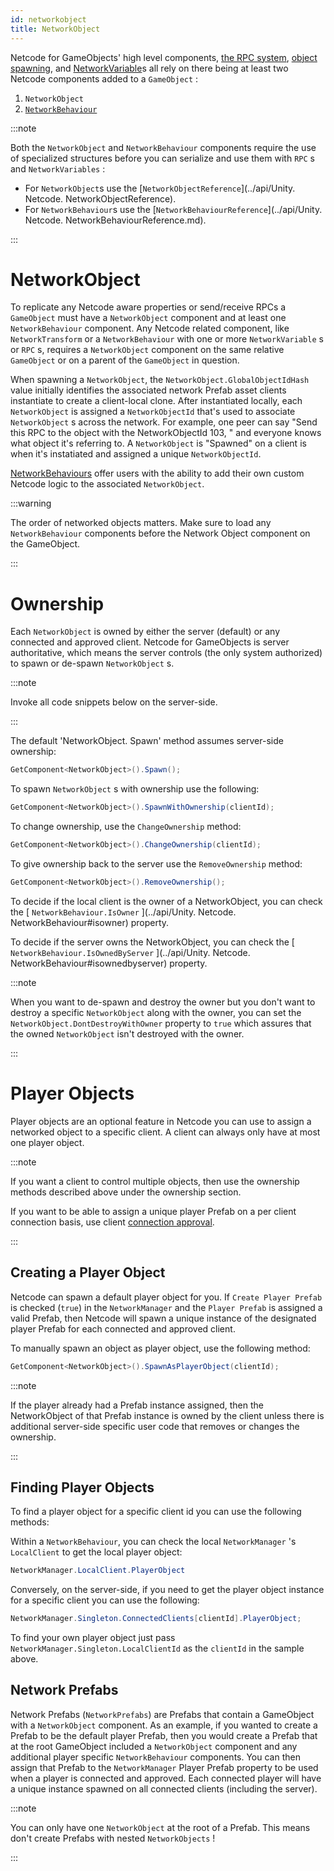 ```yaml
---
id: networkobject
title: NetworkObject
---
```


Netcode for GameObjects' high level components, [the RPC system](../advanced-topics/messaging-system.md), [object spawning](../basics/object-spawning), and [NetworkVariable](../basics/networkvariable)s all rely on there being at least two Netcode components added to a `GameObject` :

  1. `NetworkObject`
  2. [`NetworkBehaviour`](networkbehaviour.md)

:::note

Both the `NetworkObject` and `NetworkBehaviour` components require the use of specialized structures before you can serialize and use them with `RPC` s and `NetworkVariables` :

* For `NetworkObject`s use the [`NetworkObjectReference`](../api/Unity. Netcode. NetworkObjectReference).
* For `NetworkBehaviour`s use the [`NetworkBehaviourReference`](../api/Unity. Netcode. NetworkBehaviourReference.md).

:::

# NetworkObject

To replicate any Netcode aware properties or send/receive RPCs a `GameObject` must have a `NetworkObject` component and at least one `NetworkBehaviour` component. Any Netcode related component, like `NetworkTransform` or a `NetworkBehaviour` with one or more `NetworkVariable` s or `RPC` s, requires a `NetworkObject` component on the same relative `GameObject` or on a parent of the `GameObject` in question.

When spawning a `NetworkObject`, the `NetworkObject.GlobalObjectIdHash` value initially identifies the associated network Prefab asset clients instantiate to create a client-local clone. After instantiated locally, each `NetworkObject` is assigned a `NetworkObjectId` that's used to associate `NetworkObject` s across the network. For example, one peer can say "Send this RPC to the object with the NetworkObjectId 103, " and everyone knows what object it's referring to. A `NetworkObject` is "Spawned" on a client is when it's instatiated and assigned a unique `NetworkObjectId`.

[NetworkBehaviours](networkbehaviour.md) offer users with the ability to add their own custom Netcode logic to the associated `NetworkObject`.

:::warning

The order of networked objects matters. Make sure to load any `NetworkBehaviour` components before the Network Object component on the GameObject.

:::

# Ownership

Each `NetworkObject` is owned by either the server (default) or any connected and approved client. Netcode for GameObjects is server authoritative, which means the server controls (the only system authorized) to spawn or de-spawn `NetworkObject` s.

:::note

Invoke all code snippets below on the server-side.

:::

The default 'NetworkObject. Spawn' method assumes server-side ownership:

```csharp
GetComponent<NetworkObject>().Spawn();
```

To spawn `NetworkObject` s with ownership use the following:

```csharp
GetComponent<NetworkObject>().SpawnWithOwnership(clientId);
```

To change ownership, use the `ChangeOwnership` method:

```csharp
GetComponent<NetworkObject>().ChangeOwnership(clientId);
```

To give ownership back to the server use the `RemoveOwnership` method:

```csharp
GetComponent<NetworkObject>().RemoveOwnership();
```

To decide if the local client is the owner of a NetworkObject, you can check the [ `NetworkBehaviour.IsOwner` ](../api/Unity. Netcode. NetworkBehaviour#isowner) property.

To decide if the server owns the NetworkObject, you can check the [ `NetworkBehaviour.IsOwnedByServer` ](../api/Unity. Netcode. NetworkBehaviour#isownedbyserver) property.

:::note

When you want to de-spawn and destroy the owner but you don't want to destroy a specific `NetworkObject` along with the owner, you can set the `NetworkObject.DontDestroyWithOwner` property to `true` which assures that the owned `NetworkObject` isn't destroyed with the owner.

:::

# Player Objects

Player objects are an optional feature in Netcode you can use to assign a networked object to a specific client. A client can always only have at most one player object.

:::note

If you want a client to control multiple objects, then use the ownership methods described above under the ownership section.

If you want to be able to assign a unique player Prefab on a per client connection basis, use client [connection approval](connection-approval).

:::

## Creating a Player Object

Netcode can spawn a default player object for you. If `Create Player Prefab` is checked (`true`) in the `NetworkManager` and the `Player Prefab` is assigned a valid Prefab, then Netcode will spawn a unique instance of the designated player Prefab for each connected and approved client.

To manually spawn an object as player object, use the following method:

```csharp
GetComponent<NetworkObject>().SpawnAsPlayerObject(clientId);
```

:::note

If the player already had a Prefab instance assigned, then the NetworkObject of that Prefab instance is owned by the client unless there is additional server-side specific user code that removes or changes the ownership.

:::

## Finding Player Objects

To find a player object for a specific client id you can use the following methods:

Within a `NetworkBehaviour`, you can check the local `NetworkManager` 's `LocalClient` to get the local player object:

```csharp
NetworkManager.LocalClient.PlayerObject
```

Conversely, on the server-side, if you need to get the player object instance for a specific client you can use the following:

```csharp
NetworkManager.Singleton.ConnectedClients[clientId].PlayerObject;
```

To find your own player object just pass `NetworkManager.Singleton.LocalClientId` as the `clientId` in the sample above.

## Network Prefabs

Network Prefabs (`NetworkPrefabs`) are Prefabs that contain a GameObject with a `NetworkObject` component. As an example, if you wanted to create a Prefab to be the default player Prefab, then you would create a Prefab that at the root GameObject included a `NetworkObject` component and any additional player specific `NetworkBehaviour` components. You can then assign that Prefab to the `NetworkManager` Player Prefab property to be used when a player is connected and approved. Each connected player will have a unique instance spawned on all connected clients (including the server).

:::note

You can only have one `NetworkObject` at the root of a Prefab. This means don't create Prefabs with nested `NetworkObjects` !

:::
